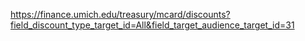 https://finance.umich.edu/treasury/mcard/discounts?field_discount_type_target_id=All&field_target_audience_target_id=31